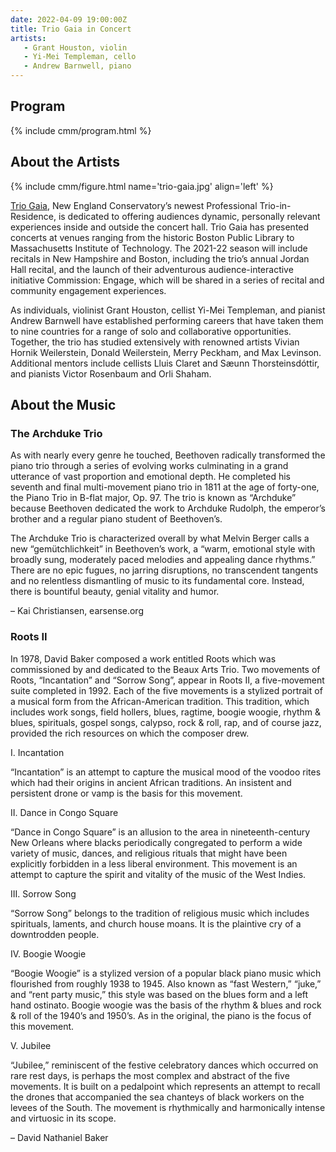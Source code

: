 ```yaml
---
date: 2022-04-09 19:00:00Z
title: Trio Gaia in Concert
artists:
   - Grant Houston, violin
   - Yi-Mei Templeman, cello
   - Andrew Barnwell, piano
---
```


## Program

{% include cmm/program.html %}


## About the Artists

{% include cmm/figure.html name='trio-gaia.jpg' align='left' %}

[Trio Gaia](https://www.triogaia.com), New England Conservatory’s newest Professional
Trio-in-Residence, is dedicated to offering audiences dynamic, personally relevant experiences
inside and outside the concert hall. Trio Gaia has presented concerts at venues ranging from the
historic Boston Public Library to Massachusetts Institute of Technology. The 2021-22 season will
include recitals in New Hampshire and Boston, including the trio’s annual Jordan Hall recital,
and the launch of their adventurous audience-interactive initiative Commission: Engage, which
will be shared in a series of recital and community engagement experiences.

As individuals, violinist Grant Houston, cellist Yi-Mei Templeman, and pianist Andrew Barnwell
have established performing careers that have taken them to nine countries for a range of solo
and collaborative opportunities. Together, the trio has studied extensively with renowned
artists Vivian Hornik Weilerstein, Donald Weilerstein, Merry Peckham, and Max Levinson.
Additional mentors include cellists Lluis Claret and Sæunn Thorsteinsdóttir, and pianists Victor
Rosenbaum and Orli Shaham.


## About the Music

### The Archduke Trio

As with nearly every genre he touched, Beethoven radically transformed the piano trio
through a series of evolving works culminating in a grand utterance of vast proportion and
emotional depth. He completed his seventh and final multi-movement piano trio in 1811 at the
age of forty-one, the Piano Trio in B-flat major, Op. 97. The trio is known as “Archduke”
because Beethoven dedicated the work to Archduke Rudolph, the emperor’s brother and a
regular piano student of Beethoven’s.

The Archduke Trio is characterized overall by what Melvin Berger calls a new
“gemütchlichkeit” in Beethoven’s work, a “warm, emotional style with broadly sung,
moderately paced melodies and appealing dance rhythms.” There are no epic fugues, no jarring
disruptions, no transcendent tangents and no relentless dismantling of music to its
fundamental core. Instead, there is bountiful beauty, genial vitality and humor.

– Kai Christiansen, earsense.org


### Roots II

In 1978, David Baker composed a work entitled Roots which was commissioned by and dedicated
to the Beaux Arts Trio. Two movements of Roots, “Incantation” and “Sorrow Song”, appear in
Roots II, a five-movement suite completed in 1992. Each of the five movements is a stylized
portrait of a musical form from the African-American tradition. This tradition, which
includes work songs, field hollers, blues, ragtime, boogie woogie, rhythm & blues,
spirituals, gospel songs, calypso, rock & roll, rap, and of course jazz, provided the rich
resources on which the composer drew.

I. Incantation

“Incantation” is an attempt to capture the musical mood of the voodoo rites which had their
origins in ancient African traditions. An insistent and persistent drone or vamp is the
basis for this movement.

II. Dance in Congo Square

“Dance in Congo Square” is an allusion to the area in nineteenth-century New Orleans where
blacks periodically congregated to perform a wide variety of music, dances, and religious
rituals that might have been explicitly forbidden in a less liberal environment. This
movement is an attempt to capture the spirit and vitality of the music of the West Indies.

III. Sorrow Song

“Sorrow Song” belongs to the tradition of religious music which includes spirituals,
laments, and church house moans. It is the plaintive cry of a downtrodden people.

IV. Boogie Woogie

“Boogie Woogie” is a stylized version of a popular black piano music which flourished from
roughly 1938 to 1945. Also known as “fast Western,” “juke,” and “rent party music,” this
style was based on the blues form and a left hand ostinato. Boogie woogie was the basis of
the rhythm & blues and rock & roll of the 1940’s and 1950’s. As in the original, the piano
is the focus of this movement.

V. Jubilee

“Jubilee,” reminiscent of the festive celebratory dances which occurred on rare rest days,
is perhaps the most complex and abstract of the five movements. It is built on a pedalpoint
which represents an attempt to recall the drones that accompanied the sea chanteys of black
workers on the levees of the South. The movement is rhythmically and harmonically intense
and virtuosic in its scope.

– David Nathaniel Baker

